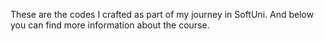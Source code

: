 These are the codes I crafted as part of my journey in SoftUni. And below you can find more information about the course.
